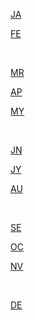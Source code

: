 [JA](https://gr33ncamper.github.io/Paul-s-Website/YRS/2024/WI/JA)

[FE](https://gr33ncamper.github.io/Paul-s-Website/YRS/2024/WI/FE)

&nbsp;

[MR](https://gr33ncamper.github.io/Paul-s-Website/YRS/2024/SP/MR)

[AP](https://gr33ncamper.github.io/Paul-s-Website/YRS/2024/SP/AP)

[MY](https://gr33ncamper.github.io/Paul-s-Website/YRS/2024/SP/MY)

&nbsp;

[JN](https://gr33ncamper.github.io/Paul-s-Website/YRS/2024/SM/JN)

[JY](https://gr33ncamper.github.io/Paul-s-Website/YRS/2024/SM/JY)

[AU](https://gr33ncamper.github.io/Paul-s-Website/YRS/2024/SM/AU)

&nbsp;

[SE](https://gr33ncamper.github.io/Paul-s-Website/YRS/FA/2024/SE)

[OC](https://gr33ncamper.github.io/Paul-s-Website/YRS/FA/2024/OC)

[NV](https://gr33ncamper.github.io/Paul-s-Website/YRS/FA/2024/NV)

&nbsp;

[DE](https://gr33ncamper.github.io/Paul-s-Website/YRS/WI/2024/DE)
